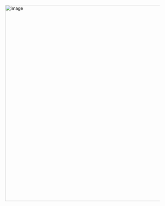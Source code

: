 <img width="2047" height="638" alt="image" src="https://github.com/user-attachments/assets/f384e96a-8ddc-4fa9-95b2-f9c21836bca4" />
